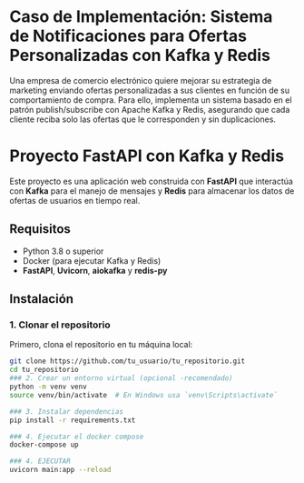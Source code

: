 # Caso de Implementación: Sistema de Notificaciones para Ofertas Personalizadas con Kafka y Redis


Una empresa de comercio electrónico quiere mejorar su estrategia de marketing enviando ofertas personalizadas a sus clientes 
en función de su comportamiento de compra. Para ello,
 implementa un sistema basado en el patrón publish/subscribe con Apache Kafka y Redis, 
 asegurando que cada cliente reciba solo las ofertas que le corresponden y sin duplicaciones.





# Proyecto FastAPI con Kafka y Redis

Este proyecto es una aplicación web construida con **FastAPI** que interactúa con **Kafka** para el manejo de mensajes y **Redis** para almacenar los datos de ofertas de usuarios en tiempo real.

## Requisitos

- Python 3.8 o superior
- Docker (para ejecutar Kafka y Redis)
- **FastAPI**, **Uvicorn**, **aiokafka** y **redis-py**

## Instalación

### 1. Clonar el repositorio

Primero, clona el repositorio en tu máquina local:

```bash
git clone https://github.com/tu_usuario/tu_repositorio.git
cd tu_repositorio
### 2. Crear un entorno virtual (opcional -recomendado)
python -m venv venv
source venv/bin/activate  # En Windows usa `venv\Scripts\activate`

### 3. Instalar dependencias
pip install -r requirements.txt

### 4. Ejecutar el docker compose
docker-compose up

### 4. EJECUTAR 
uvicorn main:app --reload